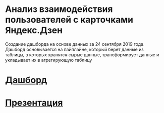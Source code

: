 # Анализ взаимодействия пользователей с карточками Яндекс.Дзен

Создание дашборда на основе данных за 24 сентября 2019 года. Дашборд основывается на пайплайне, который берет данные из таблицы, в которых хранятся сырые данные, трансформирует данные и укладывает их в агрегирующую таблицу

# [Дашборд](https://public.tableau.com/views/YandexDzen_16721467636810/Dashboard2?:language=en-US&:display_count=n&:origin=viz_share_link)
# [Презентация](https://github.com/Igaime/Practicum/blob/main/12.%20%D0%90%D0%B2%D1%82%D0%BE%D0%BC%D0%B0%D1%82%D0%B8%D0%B7%D0%B0%D1%86%D0%B8%D1%8F/Dzen.pdf)
